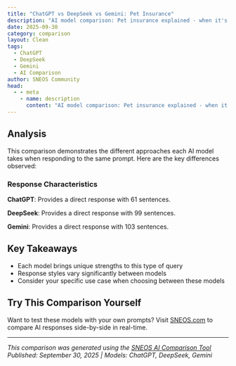```yaml
---
title: "ChatGPT vs DeepSeek vs Gemini: Pet Insurance"
description: "AI model comparison: Pet insurance explained - when it's worth it and best options..."
date: 2025-09-30
category: comparison
layout: Clean
tags:
  - ChatGPT
  - DeepSeek
  - Gemini
  - AI Comparison
author: SNEOS Community
head:
  - - meta
    - name: description
      content: "AI model comparison: Pet insurance explained - when it's worth it and best options..."
---
```


<ChatComparison
  title="ChatGPT vs DeepSeek vs Gemini: Pet Insurance"
  prompt="Pet insurance explained - when it's worth it and best options"
  :responses='{
    "ChatGPT": "Certainly! Here\u2019s a clear explanation of pet insurance, when it\u2019s worth considering, and some of the best options available:\n\n### What is Pet Insurance?\nPet insurance is a type of health coverage for your pets, typically dogs and cats, which helps cover veterinary expenses such as accidents, illnesses, surgeries, and sometimes routine care. You pay a monthly or annual premium, and in return, the insurer reimburses you for eligible veterinary bills.\n\n---\n\n### When is Pet Insurance Worth It?\n\n1. **Financial Protection Against Unexpected Costs**  \nVeterinary care can be expensive, especially for emergencies or chronic conditions. Pet insurance helps protect you from high, unexpected bills. If you want peace of mind, insurance is worth considering.\n\n2. **Pets with a Higher Risk of Health Issues**  \nCertain breeds are prone to genetic illnesses or conditions. Insurance can help manage the cost of treating these issues.\n\n3. **If You Want to Avoid Making Cost-Based Decisions**  \nWith insurance, you\u2019re less likely to delay or skip treatment due to cost concerns.\n\n4. **Young Pets**  \nUsually cheaper to insure than older pets and helps cover conditions that arise later in life.\n\n5. **Expensive Veterinary Markets**  \nIn places where vet costs are very high, insurance can be more cost-effective.\n\n---\n\n### Situations When It Might Not Be Worth It\n\n- Older pets with pre-existing conditions: these may not be covered or may have higher premiums.\n- Pets in overall excellent health where you\u2019re confident you can cover routine emergencies out-of-pocket.\n- If premiums over time exceed what you\u2019d likely pay in vet bills.\n\n---\n\n### What Does Pet Insurance Typically Cover?\n\n- Accidents (e.g., broken bones, ingestion of foreign objects)\n- Illnesses (e.g., infections, cancer, chronic diseases)\n- Surgeries and hospital stays\n- Diagnostic tests (blood tests, X-rays)\n- Some plans cover routine care like vaccinations, dental cleanings, and wellness visits (often as an add-on).\n\n---\n\n### Common Types of Coverage\n\n- **Accident-Only Plans:** Cover injuries but not illnesses.\n- **Comprehensive Plans:** Cover both illnesses and accidents.\n- **Wellness Plans:** Cover routine and preventive care.\n\n---\n\n### How to Choose the Best Pet Insurance\n\n- **Coverage:** Ensure it covers what you want (illness, accidents, routine care).\n- **Exclusions:** Check for pre-existing condition clauses or breed-specific exclusions.\n- **Reimbursement Level:** Percentage of costs covered (often 70%-90%).\n- **Annual Limits:** Max amount they will pay annually.\n- **Deductibles:** How much you pay out-of-pocket before reimbursement.\n- **Premium Cost:** Balance cost with coverage.\n- **Claim Process:** Ease and speed of claim reimbursement.\n\n---\n\n### Best Pet Insurance Providers (2024 Overview)\n\n1. **Healthy Paws**  \n- Comprehensive coverage with no caps on payouts.  \n- Covers accidents, illnesses, and hereditary conditions.  \n- No coverage for routine wellness care.\n\n2. **Embrace**  \n- Covers accidents, illnesses, and offers optional wellness plans.  \n- Has diminishing deductibles (deductible goes down each year you don\u2019t claim).  \n- Covers some alternative therapies.\n\n3. **Trupanion**  \n- One of the few that pays vets directly (no out-of-pocket for claims).  \n- Covers hereditary conditions and hospital stays.  \n- Limited wellness coverage.\n\n4. **Nationwide**  \n- Offers entire pet plans including wellness and specialty pets (birds, reptiles).  \n- More expensive but comprehensive.\n\n5. **Pets Best**  \n- Fast claim reimbursements.  \n- Offers accident-only, illness-only, and comprehensive plans.  \n- Optional wellness add-ons.\n\n---\n\n### Final Tips\n\n- Start insurance early, ideally when your pet is young and healthy.\n- Read all policy details carefully.\n- Keep veterinary records organized for easier claims.\n- Consider your financial situation and comfort with risk.\n\n---\n\nIf you want recommendations tailored to your pet\u2019s breed, age, or health, feel free to ask!",
    "DeepSeek": "Of course. Here is a comprehensive guide to pet insurance, breaking down when it\u0027s worth it and the best options available.\n\n---\n\n### **Pet Insurance Explained: A Simple Guide**\n\nAt its core, pet insurance is a lot like human health insurance, but with a key difference: it\u0027s primarily designed for unexpected accidents and illnesses, not routine care.\n\nYou pay a monthly or annual premium. If your pet gets sick or injured, you pay the vet bill upfront, then submit a claim to the insurance company for reimbursement of covered costs (after your deductible is met).\n\n#### **How It Generally Works:**\n\n1.  **Choose a Plan:** You select a policy that fits your budget and your pet\u0027s needs.\n2.  **Pay Your Premium:** The monthly or annual cost to keep the insurance active.\n3.  **Meet Your Deductible:** The amount you must pay out-of-pocket for vet bills before the insurance starts reimbursing you. This can be per incident or, more commonly, annual.\n4.  **Get Reimbursed:** After you meet your deductible, the insurance company pays you back a percentage of the covered costs (e.g., 70%, 80%, or 90%).\n\n---\n\n### **When Is Pet Insurance Worth It?**\n\nPet insurance is a form of financial risk management. It\u0027s not for everyone, but it can be a lifesaver in specific situations.\n\n#### **It\u0027s MOST Worth It If:**\n\n*   **You Want to Avoid \u0022Economic Euthanasia\u0022:** This is the #1 reason people get insurance. If your pet needs a $10,000 surgery for a sudden illness, could you afford it? Insurance prevents you from having to make an impossible financial decision during a heartbreaking time.\n*   **You Have a Young, Healthy Pet:** The best time to enroll is when your pet is young and has no pre-existing conditions. Premiums are lower, and more conditions will be covered.\n*   **You Have a Breed Prone to Health Issues:** Certain breeds are predisposed to expensive conditions.\n    *   **Dogs:** French Bulldogs (breathing issues), German Shepherds (hip dysplasia), Golden Retrievers (cancer), Dachshunds (back problems).\n    *   **Cats:** Maine Coons (heart disease), Persians (respiratory issues), Siamese (dental disease).\n*   **You Are Financially Risk-Averse:** If an unexpected vet bill of $3,000-$10,000 would cause significant financial stress or require you to go into debt, insurance provides peace of mind.\n*   **You Want the Freedom to Choose the Best Care:** With insurance, you can say \u0022yes\u0022 to advanced treatments like MRI scans, specialist surgeries, or cancer treatments without being limited by cost.\n\n#### **It Might NOT Be Worth It If:**\n\n*   **You Can Easily Cover a Large, Unexpected Vet Bill:** If you have a robust emergency fund ($5,000-$10,000\u002B specifically for your pet), you might decide to \u0022self-insure.\u0022\n*   **Your Pet is Already Old or Has Chronic Conditions:** Premiums for senior pets are very high, and pre-existing conditions will be excluded.\n*   **You Primarily Want Coverage for Routine Care:** Many plans offer wellness add-ons, but the value is often marginal. You\u0027re usually better off budgeting for routine care yourself.\n\n---\n\n### **Key Features to Compare When Choosing a Plan**\n\nNot all pet insurance is created equal. Pay close attention to these five factors:\n\n1.  **Coverage Type:**\n    *   **Accident \u0026 Illness:** The most common and valuable type. Covers everything from broken bones and swallowed objects to cancer, infections, and hereditary conditions.\n    *   **Accident-Only:** A cheaper, limited option that only covers injuries. Not recommended for most owners.\n    *   **Wellness/Preventive Care Add-on:** An optional rider that covers routine care like vaccinations, flea/tick prevention, and annual check-ups. Do the math to see if the cost is worth it for you.\n\n2.  **Annual Coverage Limit:** The maximum the insurer will pay in a policy year.\n    *   **Unlimited:** No cap (highly recommended).\n    *   **Capped:** e.g., $5,000, $10,000, $25,000 per year.\n\n3.  **Deductible:** The amount you pay before reimbursement starts.\n    *   **Annual:** You meet it once per policy year (best option).\n    *   **Per-Condition:** You must meet a new deductible for each new illness or injury.\n\n4.  **Reimbursement Level:** The percentage of the vet bill you get back after the deductible. Common options are 70%, 80%, or 90%. A higher percentage means a higher premium.\n\n5.  **Exclusions \u0026 Waiting Periods:**\n    *   **Pre-existing Conditions:** Almost no plan covers these. This is why enrolling early is critical.\n    *   **Breed-Specific \u0026 Hereditary Conditions:** Check if these are covered and if there are any special limits.\n    *   **Waiting Periods:** The time between when you enroll and when coverage starts (e.g., 14 days for illness, 2-3 days for accidents). Some companies have longer waiting periods for cruciate ligament issues (6-12 months).\n\n---\n\n### **Best Pet Insurance Options in 2024**\n\nHere are some of the top-rated companies, known for their comprehensive coverage and customer service. **Always get a personalized quote, as prices vary widely by pet breed, age, and location.**\n\n#### **Top Tier (Comprehensive Coverage)**\n\n1.  **Lemonade**\n    *   **Why it\u0027s great:** Often the most affordable option due to its tech-driven model. Offers customizable policies, fast claims via its app, and even bundling with other insurance types. Allows you to add a wellness package.\n    *   **Best for:** Tech-savvy pet owners looking for the best price and a seamless digital experience.\n\n2.  **Healthy Paws**\n    *   **Why it\u0027s great:** Consistently high customer satisfaction. Simple, straightforward policy with **unlimited annual payouts** and no per-incident limits. Claims are processed quickly.\n    *   **Best for:** Owners who want unlimited, no-hassle coverage for major accidents and illnesses.\n\n3.  **Embrace**\n    *   **Why it\u0027s great:** Offers robust accident \u0026 illness coverage and one of the best wellness rewards programs as an add-on. A unique feature is its diminishing deductible, which decreases by $50 each year you don\u0027t file a claim.\n    *   **Best for:** Owners who want flexible options and appreciate rewards for healthy pets.\n\n#### **Excellent Alternatives**\n\n4.  **Spot**\n    *   **Why it\u0027s great:** Highly customizable plans with a range of annual limits and deductibles. Offers a \u0022Gold\u0022 plan that is very comprehensive. No upper age limit for enrollment.\n    *   **Best for:** Owners of older pets or those who want maximum flexibility in building their plan.\n\n5.  **Trupanion**\n    *   **Why it\u0027s great:** Unique model with a **per-condition deductible** (instead of annual). Once you meet the deductible for a specific condition (e.g., diabetes), it\u0027s covered for the life of the pet. They also offer direct payment to vets in some cases.\n    *   **Best for:** Owners concerned about chronic, lifelong conditions who prefer the per-condition deductible structure.\n\n6.  **Pumpkin**\n    *   **Why it\u0027s great:** Stands out by offering 90% reimbursement on all plans and including dental illness coverage in its base plan, which many others offer only as an add-on. Their preventative care pack is also very comprehensive.\n    *   **Best for:** Owners who want high reimbursement and strong dental coverage by default.\n\n### **Final Recommendation**\n\n**The best strategy is to enroll your pet in a high-quality Accident \u0026 Illness plan when they are young and healthy.**\n\nStart by getting quotes from **Lemonade**, **Healthy Paws**, and **Embrace**. Compare the cost for the level of coverage you want (aim for unlimited annual benefits and 80-90% reimbursement if your budget allows). This small monthly investment can save you from financial catastrophe and ensure your beloved pet gets the best possible care when they need it most.",
    "Gemini": "Okay, let\u0027s break down pet insurance, covering when it makes sense, what to consider, and some reputable options.\n\n**What is Pet Insurance?**\n\nPet insurance helps cover unexpected veterinary costs for your furry, scaly, or feathered friends. Just like human health insurance, you pay a premium, and in return, the insurance company reimburses you for eligible expenses.\n\n**How Pet Insurance Works:**\n\n1.  **Choose a Plan:**  Select a plan with the coverage levels, deductible, and reimbursement rate that suit your needs and budget.\n2.  **Pay Premiums:** You pay monthly (or sometimes annual) premiums.\n3.  **Veterinary Visit:**  Your pet gets sick or injured, and you take them to the vet.\n4.  **Pay Vet Bill:** You pay the vet bill upfront.\n5.  **File a Claim:** You submit a claim to the insurance company (usually online or through an app) with the vet invoice.\n6.  **Reimbursement:** The insurance company reimburses you a percentage of the covered costs, minus your deductible.\n\n**When is Pet Insurance Worth It?**\n\nPet insurance can be a good investment if:\n\n*   **You\u0027re concerned about large, unexpected vet bills:**  Major surgeries, cancer treatments, and chronic illnesses can be very expensive.  Pet insurance helps you budget for these potential costs.\n*   **You want peace of mind:**  Knowing you have a safety net for your pet\u0027s health can reduce stress and anxiety.\n*   **You have a breed prone to certain health problems:**  Some breeds are predisposed to specific conditions (e.g., hip dysplasia in large dogs, heart conditions in certain cat breeds).  Insurance can help cover the costs associated with these conditions.\n*   **You get it when your pet is young and healthy:**  Premiums are typically lower for younger pets, and you\u0027re less likely to have pre-existing conditions that are excluded from coverage.\n*   **You wouldn\u0027t be able to afford a major vet bill out of pocket:** If a $5,000 surgery would put a significant strain on your finances, insurance might be a good idea.\n\n**When Might Pet Insurance NOT Be Worth It?**\n\n*   **You have a substantial emergency fund specifically for pet care:** If you have a large savings account earmarked for pet-related expenses, you might not need insurance.\n*   **Your pet is older and has many pre-existing conditions:**  Pre-existing conditions are generally not covered, so the value of the insurance may be limited.  However, some companies will cover curable pre-existing conditions after a waiting period with no recurring symptoms.\n*   **The premiums are too high for your budget:**  It\u0027s important to find a plan that you can afford.\n*   **Your pet is a very low-risk animal:**  For example, a healthy, indoor cat that rarely ventures outside might be less likely to require extensive veterinary care.\n\n**Key Factors to Consider When Choosing Pet Insurance:**\n\n*   **Coverage:**\n\n    *   **Accidents and Illnesses:**  The most comprehensive plans cover both accidents (e.g., broken bones, cuts) and illnesses (e.g., infections, cancer, allergies).\n    *   **Accident-Only:**  These plans only cover accidents, not illnesses.  They\u0027re typically cheaper but offer less protection.\n    *   **Wellness Plans (Add-ons):** Some companies offer add-on wellness plans that cover routine care, such as vaccinations, dental cleanings, and annual checkups.  Weigh the cost against the potential savings, as these may not always be worth it.\n    *   **Hereditary and Congenital Conditions:**  Check if the plan covers conditions that your pet is genetically predisposed to.\n    *   **Chronic Conditions:**  Ensure the plan covers ongoing care for conditions like diabetes or arthritis.\n    *   **Alternative Therapies:**  Some plans cover treatments like acupuncture, chiropractic care, and hydrotherapy.\n    *   **Behavioral Therapies:**  Coverage for behavioral issues can be helpful for pets with anxiety or aggression.\n\n*   **Deductible:**  The amount you pay out-of-pocket before the insurance starts reimbursing you.  Higher deductibles typically mean lower premiums.  Consider your budget and how much you\u0027re comfortable paying upfront.\n*   **Reimbursement Rate:**  The percentage of covered costs that the insurance company will reimburse you (e.g., 70%, 80%, 90%).  Higher reimbursement rates mean you\u0027ll get more money back, but premiums will be higher.\n*   **Annual Limit:**  The maximum amount the insurance company will pay out in a year.  Some plans have unlimited annual limits, while others have caps.  Consider the potential cost of major treatments when choosing a limit.\n*   **Pre-existing Conditions:**  Almost all pet insurance plans exclude pre-existing conditions (conditions that your pet had before the policy went into effect).  Look for companies that may cover curable pre-existing conditions after a waiting period.\n*   **Waiting Periods:**  There\u0027s typically a waiting period (e.g., 14 days) before coverage begins.  Some plans have longer waiting periods for specific conditions, like cruciate ligament injuries.\n*   **Age Restrictions:**  Some companies have age limits for enrollment.\n*   **Exclusions:**  Be aware of any exclusions in the policy, such as cosmetic procedures, breeding-related costs, or certain types of injuries.\n*   **Direct Pay vs. Reimbursement:** Most plans require you to pay the vet bill upfront and then get reimbursed.  A few companies offer direct pay options, where they pay the vet directly, but this is less common.\n*   **Customer Reviews and Reputation:**  Research the insurance company\u0027s customer service, claims processing, and overall reputation.  Read reviews on sites like ConsumerAffairs, Trustpilot, and the Better Business Bureau.\n\n**Reputable Pet Insurance Options (as of October 2024 - always check for the most up-to-date information and reviews):**\n\n*   **Embrace Pet Insurance:**  Offers comprehensive coverage, including hereditary and congenital conditions, and has a diminishing deductible option.  They also cover curable pre-existing conditions after a 12-month waiting period.\n*   **Healthy Paws Pet Insurance:**  Known for its simple and comprehensive coverage with no annual or lifetime limits.  They have a good reputation for customer service.\n*   **Figo Pet Insurance:** Offers comprehensive plans with customizable options and a user-friendly mobile app. They have a 100% reimbursement option.\n*   **Pets Best Pet Insurance:**  Offers a range of plans with different deductible and reimbursement options. They also offer a unique \u0022EssentialWellness\u0022 plan for routine care.\n*   **Trupanion:**  Offers a simple plan with 90% reimbursement and no annual limits.  They also offer a vet direct pay option in some cases.\n*   **ASPCA Pet Health Insurance:**  Offers comprehensive coverage and discounts for multiple pets. They have customizable plans.\n*   **Lemonade Pet:** Offers customizable plans and integrates with the Lemonade home and renters insurance platform.\n*   **Spot Pet Insurance:** Customizable plans and a range of coverage options.\n\n**How to Choose the Best Plan for Your Pet:**\n\n1.  **Consider Your Pet\u0027s Breed and Age:**  Factor in any breed-specific health risks and your pet\u0027s age.\n2.  **Determine Your Budget:**  How much can you afford to spend on premiums each month?\n3.  **Compare Quotes:**  Get quotes from multiple insurance companies and compare their coverage, deductibles, reimbursement rates, and annual limits.\n4.  **Read the Fine Print:**  Carefully review the policy documents to understand the terms, conditions, exclusions, and waiting periods.\n5.  **Talk to Your Veterinarian:**  Ask your vet for their opinion on pet insurance and if they have any recommendations.\n\n**Tips for Saving Money on Pet Insurance:**\n\n*   **Enroll Your Pet When They\u0027re Young:**  Premiums are generally lower for younger pets.\n*   **Choose a Higher Deductible:**  This will lower your monthly premiums.\n*   **Consider a Lower Reimbursement Rate:**  This will also lower your premiums.\n*   **Look for Discounts:**  Some companies offer discounts for multiple pets, military personnel, or other affiliations.\n*   **Compare Plans Annually:**  Review your policy each year to ensure it still meets your needs and budget.\n\n**Important Note:**  Pet insurance is not a substitute for responsible pet ownership.  Regular veterinary care, proper nutrition, and a safe environment are essential for your pet\u0027s health and well-being.  Pet insurance is a tool to help you manage unexpected veterinary costs, not to replace routine care.\n\nI strongly recommend getting quotes from several different pet insurance providers and carefully comparing their plans before making a decision. Read reviews and talk to other pet owners to get their perspectives. Good luck!\n"
  }'
  published-date="22:46"
/>

## Analysis

This comparison demonstrates the different approaches each AI model takes when responding to the same prompt. Here are the key differences observed:

### Response Characteristics

**ChatGPT**: Provides a direct response with 61 sentences. 

**DeepSeek**: Provides a direct response with 99 sentences. 

**Gemini**: Provides a direct response with 103 sentences. 

## Key Takeaways

- Each model brings unique strengths to this type of query
- Response styles vary significantly between models
- Consider your specific use case when choosing between these models

## Try This Comparison Yourself

Want to test these models with your own prompts? Visit [SNEOS.com](https://sneos.com) to compare AI responses side-by-side in real-time.

---

*This comparison was generated using the [SNEOS AI Comparison Tool](https://sneos.com)*
*Published: September 30, 2025 | Models: ChatGPT, DeepSeek, Gemini*

